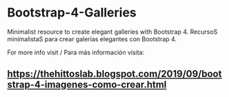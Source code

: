 # Bootstrap-4-Galleries
Minimalist resource to create elegant galleries with Bootstrap 4.
RecursoS minimalistaS para crear galerías elegantes con Bootstrap 4.

For more info visit / Para más información visita:

## https://thehittoslab.blogspot.com/2019/09/bootstrap-4-imagenes-como-crear.html
